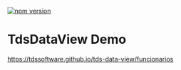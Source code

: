 [![npm version](https://badge.fury.io/js/%40tds-software%2Fdata-view.svg)](https://badge.fury.io/js/%40tds-software%2Fdata-view)

# TdsDataView Demo

https://tdssoftware.github.io/tds-data-view/funcionarios
